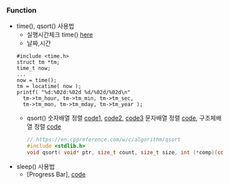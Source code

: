 ### Function
* time(), qsort() 사용법
  * 실행시간체크 time() [here](https://github.com/csbyun-data/C-Pro/blob/main/chap01/Running_time.c)
  * 날짜,시간  
  ```
  #include <time.h>
  struct tm *tm;
  time_t now;
  ...
  now = time();
  tm = locatime( now );
  printf( "%d:%02d:%02d %d/%02d/%02d\n"
    tm->tm_hour, tm->tm_min, tm->tm_sec,
    tm->tm_mon, tm->tm_mday, tm->tm_year );
  ```
  * qsort() 숫자배열 정렬 [code1](https://github.com/csbyun-data/C-Pro/blob/main/chap01/QSort/qsort_num1.c), [code2](https://github.com/csbyun-data/C-Pro/blob/main/chap01/QSort/qsort_num2.c), [code3](https://github.com/csbyun-data/C-Pro/blob/main/chap01/QSort/qsort_num3.c) 문자배열 정렬 [code](https://github.com/csbyun-data/C-Pro/blob/main/chap01/QSort/qsort_word1.c), 구조체배열 정렬 [code](https://github.com/csbyun-data/C-Pro/blob/main/chap01/QSort/qsort_struct1.c)
    ```c
    // https://en.cppreference.com/w/c/algorithm/qsort
    #include <stdlib.h>
    void qsort( void* ptr, size_t count, size_t size, int (*comp)(const void*, const void*) );
    ```
* sleep() 사용법
   * [Progress Bar], [code](https://github.com/csbyun-data/C-Pro/blob/main/chap01/Time/progress_bar.c)
